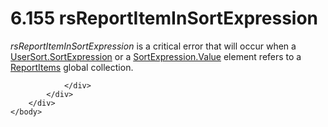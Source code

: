 <html dir="LTR" xmlns:mshelp="http://msdn.microsoft.com/mshelp" xmlns:ddue="http://ddue.schemas.microsoft.com/authoring/2003/5" xmlns:xlink="http://www.w3.org/1999/xlink" xmlns:tool="http://www.microsoft.com/tooltip">
    <head>
        <meta http-equiv="Content-Type" content="text/html; CHARSET=utf-8"></meta>
        <meta name="save" content="history"></meta>
        <title>6.155 rsReportItemInSortExpression</title>
        <xml>
            <mshelp:toctitle title="6.155 rsReportItemInSortExpression"></mshelp:toctitle>
            <mshelp:rltitle title="[MS-RDL]: rsReportItemInSortExpression"></mshelp:rltitle>
            <mshelp:keyword index="A" term="96c5ea2b-7abe-4cca-8063-68b438056ea9"></mshelp:keyword>
            <mshelp:attr name="DCSext.ContentType" value="open specification"></mshelp:attr>
            <mshelp:attr name="AssetID" value="96c5ea2b-7abe-4cca-8063-68b438056ea9"></mshelp:attr>
            <mshelp:attr name="TopicType" value="kbRef"></mshelp:attr>
            <mshelp:attr name="DCSext.Title" value="[MS-RDL]: rsReportItemInSortExpression" />
        </xml>
    </head>
    <body>
        <div id="header">
            <h1 class="heading">6.155 rsReportItemInSortExpression</h1>
        </div>
        <div id="mainSection">
            <div id="mainBody">
                <div id="allHistory" class="saveHistory"></div>
                <div id="sectionSection0" class="section" name="collapseableSection">
                    

<p><i>rsReportItemInSortExpression</i> is a critical error that
will occur when a <a href="0f09800a-3fa7-4a67-b4ef-cbfc14abf2d0.htm">UserSort.SortExpression</a>
or a <a href="9d3c866a-d205-4f57-882a-0a426c716f99.htm">SortExpression.Value</a>
element refers to a <a href="c5fef915-e842-43b4-91f9-56af4eb15be0.htm">ReportItems</a>
global collection.</p>


                </div>
            </div>
        </div>
    </body>
</html>